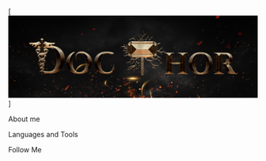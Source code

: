 [![Header](https://github.com/saroyangor/saroyangor/blob/main/assets/header.png)]

About me

Languages and Tools

Follow Me
